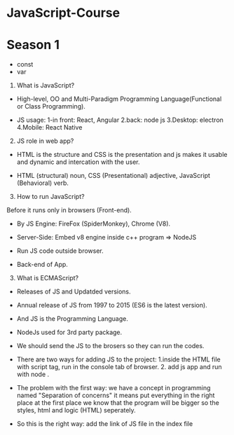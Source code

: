 # JavaScript-Course

# Season 1 

- const
- var

1. What is JavaScript?

- High-level, OO and Multi-Paradigm Programming Language(Functional or Class Programming).

- JS usage: 1-in front: React, Angular 2.back: node js 3.Desktop: electron 4.Mobile: React Native

2. JS role in web app?

- HTML is the structure and CSS is the presentation and js makes it usable and dynamic and intercation with the user.

- HTML (structural) noun, CSS (Presentational) adjective, JavaScript (Behavioral) verb.

3. How to run JavaScript?

Before it runs only in browsers (Front-end).

- By JS Engine: FireFox (SpiderMonkey), Chrome (V8).

- Server-Side: Embed v8 engine inside c++ program => NodeJS

- Run JS code outside browser.

- Back-end of App.

3. What is ECMAScript?

- Releases of JS and Updatded versions.

- Annual release of JS from 1997 to 2015 (ES6 is the latest version).

- And JS is the Programming Language.

- NodeJs used for 3rd party package.

- We should send the JS to the brosers so they can run the codes.
 
- There are two ways for adding JS to the project: 1.inside the HTML file with script tag, run in the console tab of browser.  2. add js app and   run with node .

- The problem with the first way: we have a concept in programming named "Separation of concerns" it means put everything in the right place at the first place we know that the program will be bigger so the styles, html and logic (HTML) seperately. 

- So this is the right way: add the link of JS file in the index file <script src="./app.js">

- We stores temporarily the data in variables. label of box will be the name and what we put inside box is value.

- The names should be meaningful, and use them in everywhere of our program. we described them with these three key words: var, Const, Let.

- Don't use var! it is outdated.

- The names of var is camelCase and react PascalCase.

- Data types: 1.Primitive types (value type includes: Boolean, Null, Undefined, Number, String, Symbol) 2.Object type (reference type includes: Array, Object, Function, Date, Regex).

- JS is Dynamic type and don't have to manually define them and determind automatically.

- Const vs Let: Const values can't be changed. and use const as much as possible. with let we can have undefined vars but in const we can't.

- The most of types that we have in js are object means object type.

-  Object means the related data that gathered together and we can't store them in class.

- The objects are collections of key: values. 

- NOTE: we can change the values that declared with const in object type cause we didn't change the reference it self but we changed the property of object or index of array. ( but give error if you write a new object with the same name user and want to decalre it)

- Dynamic objects with bracket notation.

- List data: Arrays, the order of values have matter. the adderess of each one called indx. array type: object.

- Array size isn't fixed and they're dynamic to add index.

- Operators exist in maths too. first kind of them are Arithmetic operators: 1.+ 2.- 3.* 4./

- console.log("4" + 3); concat and both types are string in + both converts to string.

- we called a number inside a string: Numeric String like "4".

- In -,/,* the numeric string converts to number and boolean to number (null=0, true=1, false=0).

- NAN: is an error that says not a number, it means we can't do substraction of a "4" with "yas" and also We can't MUltiply a number in a string: "4" * "yas".

- and "4" and "3" we can do the opeartions and they convert to number.

- We can seperate the long numbers with _ sign. like: 300_000.

- The result of Comparisons are boolean.

- Equality: 1.Strict (type, value) ===  2.Loose (value) == 

- NOTE: use from strict type as much as you can cause it is more secure.

- Not Equality: !== (type, value), != (value).

- Ternary: Condition ? "AAA" : "BBB". 

- Ternary: kind of if condition, not only strings but functions or results can be used.

- Logical operators-boolean : and &&, || or, ?? (null coalesing), !(not).

- OR: do the process until reach to the first truthy, if none of them were truthy it will return the last expression.

- AND: do the proceess until reach the first falsy, if all of them are truthy returns the last expression.

- Logical operators-non-boolean : there is a concept called truthy and falsy. 

- falsy: 0, "", null, undefined, NAN. and the result of &&, || shouldn't be always boolean.

- Truthy: except above options.

- ?? used for converting 0 and "" to truthy values.

- Control flow: if-else/ switch-case/ for/ while.

- if use from BREAK it will check the other conditions too. when used switch-case that the values are constant like strings, int.


- for loop:  

- for of and for in:  they used in another place. for in: for objects when wnat to find key values. and for if for idexes of array.

- break: the process will stup and loop will be end.

- continue: if a specific condition was true it returns to first of the loop and run the loop again and didn't run the other lines of loop. use it in special scenarios.

- function: Power ( ** ), every func gives parameters in ().

- question: we alays nedd to show a log to user ir want to access the result of processing

- return: aeverything after return will ognored. and the result stores in the func.

we have multy return but one of the runs the first one

- this refers to an object that operates the method.

- Constuctor / factory function









